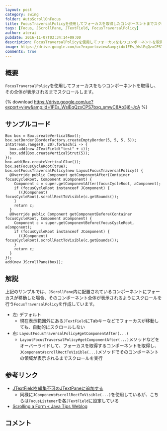 ```yaml
---
layout: post
category: swing
folder: AutoScrollOnFocus
title: FocusTraversalPolicyを使用してフォーカスを取得したコンポーネントまでスクロールする
tags: [Focus, JScrollPane, JTextField, FocusTraversalPolicy]
author: aterai
pubdate: 2016-11-07T03:34:14+09:00
description: FocusTraversalPolicyを使用してフォーカスをもつコンポーネントを取得し、その全体が表示されるまでスクロールします。
image: https://drive.google.com/uc?export=view&amp;id=1FEs_WslEqQzxCPS7bxq_smwC8Ao3j6-JcA
comments: true
---
```

## 概要
`FocusTraversalPolicy`を使用してフォーカスをもつコンポーネントを取得し、その全体が表示されるまでスクロールします。

{% download https://drive.google.com/uc?export=view&amp;id=1FEs_WslEqQzxCPS7bxq_smwC8Ao3j6-JcA %}

## サンプルコード
<pre class="prettyprint"><code>Box box = Box.createVerticalBox();
box.setBorder(BorderFactory.createEmptyBorder(5, 5, 5, 5));
IntStream.range(0, 20).forEach(i -&gt; {
  box.add(new JTextField("test" + i));
  box.add(Box.createVerticalStrut(5));
});
box.add(Box.createVerticalGlue());
box.setFocusCycleRoot(true);
box.setFocusTraversalPolicy(new LayoutFocusTraversalPolicy() {
  @Override public Component getComponentAfter(Container focusCycleRoot, Component aComponent) {
    Component c = super.getComponentAfter(focusCycleRoot, aComponent);
    if (focusCycleRoot instanceof JComponent) {
      ((JComponent) focusCycleRoot).scrollRectToVisible(c.getBounds());
    }
    return c;
  }
  @Override public Component getComponentBefore(Container focusCycleRoot, Component aComponent) {
    Component c = super.getComponentBefore(focusCycleRoot, aComponent);
    if (focusCycleRoot instanceof JComponent) {
      ((JComponent) focusCycleRoot).scrollRectToVisible(c.getBounds());
    }
    return c;
  }
});
add(new JScrollPane(box));
</code></pre>

## 解説
上記のサンプルでは、`JScrollPane`内に配置されているコンポーネントにフォーカスが移動した場合、そのコンポーネント全体が表示されるようにスクロールを行う`FocusTraversalPolicy`を作成しています。

- 左: デフォルト
    - 現在表示範囲外にある`JTextField`に<kbd>Tab</kbd>キーなどでフォーカスが移動しても、自動的にスクロールしない
- 右: `LayoutFocusTraversalPolicy#getComponentAfter(...)`
    - `LayoutFocusTraversalPolicy#getComponentAfter(...)`メソッドなどをオーバーライドして、フォーカスを取得するコンポーネントを取得し、`JComponent#scrollRectToVisible(...)`メソッドでそのコンポーネントの領域が表示されるまでスクロールを実行

<!-- dummy comment line for breaking list -->

## 参考リンク
- [JTextFieldを編集不可のJTextPaneに追加する](http://ateraimemo.com/Swing/TextFieldOnReadOnlyTextPane.html)
    - 同様に`JComponent#scrollRectToVisible(...)`を使用しているが、こちらは`FocusListener`を各`JTextField`に設定している
- [Scrolling a Form « Java Tips Weblog](https://tips4java.wordpress.com/2010/05/09/scrolling-a-form/)

<!-- dummy comment line for breaking list -->

## コメント

